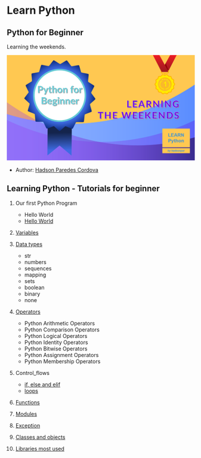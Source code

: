# Learn Python
## Python for Beginner
Learning the weekends.

![Tux, the Linux mascot](10.Libraries_most_used/learningPythonforBeginner.png)

* Author: [Hadson Paredes Cordova](https://www.linkedin.com/in/hadson-paredes-cordova/ "IT Solutions Architecture | Software Dev | AI, ML, DL | Data Science | Agile | Cloud")


## Learning Python - Tutorials for beginner
1. Our first Python Program
    - Hello World
    - [Hello World](01.Our_first_Python_Program/helloworld.py)
2. [Variables](02.Variables/variables.py)
3. [Data types](03.Data_types/datatypes.py)
    - str
    - numbers
    - sequences
    - mapping
    - sets
    - boolean
    - binary
    - none
    
4. [Operators](04.Operators/operators.py)
    - Python Arithmetic Operators
    - Python Comparison Operators
    - Python Logical Operators
    - Python Identity Operators
    - Python Bitwise Operators
    - Python Assignment Operators
    - Python Membership  Operators
5. Control_flows
    - [if, else and elif](05.Control_flows/conditionals.py)
    - [loops](05.Control_flows/loops.py)
6. [Functions](06.Functions/functions.py)
7. [Modules](07.Modules/main.py)
8. [Exception](08.Excepts/excepts.py)
9. [Classes and objects](09.Classes_and_objects/classesobjects.py)
10. [Libraries most used](10.Libraries_most_used/libraries.py)